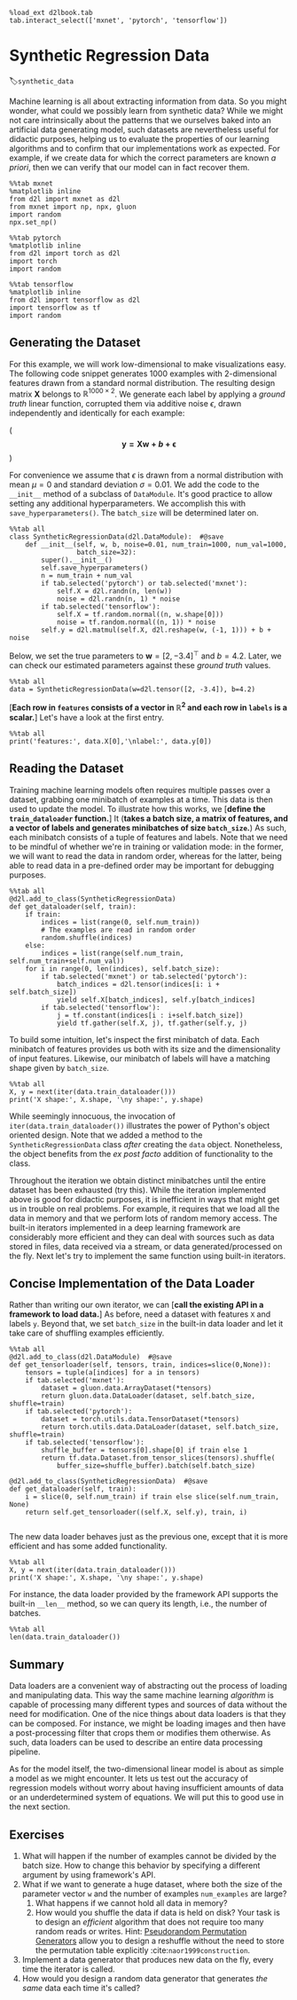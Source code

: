 ```{.python .input}
%load_ext d2lbook.tab
tab.interact_select(['mxnet', 'pytorch', 'tensorflow'])
```

# Synthetic Regression Data
:label:`synthetic_data`


Machine learning is all about extracting information from data.
So you might wonder, what could we possibly learn from synthetic data?
While we might not care intrinsically about the patterns 
that we ourselves baked into an artificial data generating model,
such datasets are nevertheless useful for didactic purposes,
helping us to evaluate the properties of our learning 
algorithms and to confirm that our implementations work as expected.
For example, if we create data for which the correct parameters are known *a priori*,
then we can verify that our model can in fact recover them.

```{.python .input}
%%tab mxnet
%matplotlib inline
from d2l import mxnet as d2l
from mxnet import np, npx, gluon
import random
npx.set_np()
```

```{.python .input}
%%tab pytorch
%matplotlib inline
from d2l import torch as d2l
import torch
import random
```

```{.python .input}
%%tab tensorflow
%matplotlib inline
from d2l import tensorflow as d2l
import tensorflow as tf
import random
```

## Generating the Dataset

For this example, we will work low-dimensional
to make visualizations easy.
The following code snippet generates 1000 examples
with 2-dimensional features drawn 
from a standard normal distribution.
The resulting design matrix $\mathbf{X}$
belongs to $\mathbb{R}^{1000 \times 2}$. 
We generate each label by applying 
a *ground truth* linear function, 
corrupted them via additive noise $\epsilon$, 
drawn independently and identically for each example:

(**$$\mathbf{y}= \mathbf{X} \mathbf{w} + b + \mathbf\epsilon$$**)

For convenience we assume that $\epsilon$ is drawn 
from a normal distribution with mean $\mu= 0$ 
and standard deviation $\sigma = 0.01$.
We add the code to the `__init__` method of a subclass of `DataModule`. 
It's good practice to allow setting any additional hyperparameters. 
We accomplish this with `save_hyperparameters()`. 
The `batch_size` will be determined later on.

```{.python .input}
%%tab all
class SyntheticRegressionData(d2l.DataModule):  #@save
    def __init__(self, w, b, noise=0.01, num_train=1000, num_val=1000, 
                 batch_size=32):
        super().__init__()
        self.save_hyperparameters()
        n = num_train + num_val
        if tab.selected('pytorch') or tab.selected('mxnet'):                
            self.X = d2l.randn(n, len(w))
            noise = d2l.randn(n, 1) * noise
        if tab.selected('tensorflow'):
            self.X = tf.random.normal((n, w.shape[0]))
            noise = tf.random.normal((n, 1)) * noise            
        self.y = d2l.matmul(self.X, d2l.reshape(w, (-1, 1))) + b + noise
```

Below, we set the true parameters to $\mathbf{w} = [2, -3.4]^\top$ and $b = 4.2$.
Later, we can check our estimated parameters against these *ground truth* values.

```{.python .input}
%%tab all
data = SyntheticRegressionData(w=d2l.tensor([2, -3.4]), b=4.2)
```

[**Each row in `features` consists of a vector in $\mathbb{R}^2$ and each row in `labels` is a scalar.**] Let's have a look at the first entry.

```{.python .input}
%%tab all
print('features:', data.X[0],'\nlabel:', data.y[0])
```

## Reading the Dataset

Training machine learning models often requires multiple passes over a dataset, 
grabbing one minibatch of examples at a time. 
This data is then used to update the model. 
To illustrate how this works, we 
[**define the `train_dataloader` function.**] 
It (**takes a batch size, a matrix of features,
and a vector of labels and generates minibatches of size `batch_size`.**)
As such, each minibatch consists of a tuple of features and labels. 
Note that we need to be mindful of whether we're in training or validation mode: 
in the former, we will want to read the data in random order, 
whereas for the latter, being able to read data in a pre-defined order 
may be important for debugging purposes.

```{.python .input}
%%tab all
@d2l.add_to_class(SyntheticRegressionData)
def get_dataloader(self, train):
    if train:
        indices = list(range(0, self.num_train))
        # The examples are read in random order
        random.shuffle(indices)
    else:
        indices = list(range(self.num_train, self.num_train+self.num_val))
    for i in range(0, len(indices), self.batch_size):
        if tab.selected('mxnet') or tab.selected('pytorch'):
            batch_indices = d2l.tensor(indices[i: i + self.batch_size])
            yield self.X[batch_indices], self.y[batch_indices]
        if tab.selected('tensorflow'):
            j = tf.constant(indices[i : i+self.batch_size])
            yield tf.gather(self.X, j), tf.gather(self.y, j)            
```

To build some intuition, let's inspect the first minibatch of
data. Each minibatch of features provides us both with its size and the dimensionality of input features.
Likewise, our minibatch of labels will have a matching shape given by `batch_size`.

```{.python .input}
%%tab all
X, y = next(iter(data.train_dataloader()))
print('X shape:', X.shape, '\ny shape:', y.shape)
```

While seemingly innocuous, the invocation 
of `iter(data.train_dataloader())` 
illustrates the power of Python's object oriented design. 
Note that we added a method to the `SyntheticRegressionData` class
*after* creating the `data` object. 
Nonetheless, the object benefits from 
the *ex post facto* addition of functionality to the class.

Throughout the iteration we obtain distinct minibatches
until the entire dataset has been exhausted (try this).
While the iteration implemented above is good for didactic purposes,
it is inefficient in ways that might get us in trouble on real problems.
For example, it requires that we load all the data in memory
and that we perform lots of random memory access.
The built-in iterators implemented in a deep learning framework
are considerably more efficient and they can deal
with sources such as data stored in files, 
data received via a stream, 
or data generated/processed on the fly. 
Next let's try to implement the same function using built-in iterators.

## Concise Implementation of the Data Loader

Rather than writing our own iterator,
we can [**call the existing API in a framework to load data.**]
As before, need a dataset with features `X` and labels `y`. 
Beyond that, we set `batch_size` in the built-in data loader 
and let it take care of shuffling examples  efficiently.

```{.python .input}
%%tab all
@d2l.add_to_class(d2l.DataModule)  #@save
def get_tensorloader(self, tensors, train, indices=slice(0,None)):
    tensors = tuple(a[indices] for a in tensors)
    if tab.selected('mxnet'):
        dataset = gluon.data.ArrayDataset(*tensors)
        return gluon.data.DataLoader(dataset, self.batch_size, shuffle=train)
    if tab.selected('pytorch'):
        dataset = torch.utils.data.TensorDataset(*tensors)
        return torch.utils.data.DataLoader(dataset, self.batch_size, shuffle=train)
    if tab.selected('tensorflow'):
        shuffle_buffer = tensors[0].shape[0] if train else 1
        return tf.data.Dataset.from_tensor_slices(tensors).shuffle(
            buffer_size=shuffle_buffer).batch(self.batch_size)

@d2l.add_to_class(SyntheticRegressionData)  #@save
def get_dataloader(self, train):
    i = slice(0, self.num_train) if train else slice(self.num_train, None)
    return self.get_tensorloader((self.X, self.y), train, i)
        
```

The new data loader behaves just as the previous one, except that it is more efficient and has some added functionality.

```{.python .input  n=4}
%%tab all
X, y = next(iter(data.train_dataloader()))
print('X shape:', X.shape, '\ny shape:', y.shape)
```

For instance, the data loader provided by the framework API 
supports the built-in `__len__` method, 
so we can query its length, 
i.e., the number of batches.

```{.python .input}
%%tab all
len(data.train_dataloader())
```

## Summary

Data loaders are a convenient way of abstracting out 
the process of loading and manipulating data. 
This way the same machine learning *algorithm* 
is capable of processing many different types and sources of data 
without the need for modification. 
One of the nice things about data loaders 
is that they can be composed. 
For instance, we might be loading images 
and then have a post-processing filter 
that crops them or modifies them otherwise. 
As such, data loaders can be used 
to describe an entire data processing pipeline. 

As for the model itself, the two-dimensional linear model 
is about as simple a model as we might encounter. 
It lets us test out the accuracy of regression models 
without worry about having insufficient amounts of data 
or an underdetermined system of equations. 
We will put this to good use in the next section.  


## Exercises

1. What will happen if the number of examples cannot be divided by the batch size. How to change this behavior by specifying a different argument by using framework's API.
1. What if we want to generate a huge dataset, where both the size of the parameter vector `w` and the number of examples `num_examples` are large? 
    1. What happens if we cannot hold all data in memory?
    1. How would you shuffle the data if data is held on disk? Your task is to design an *efficient* algorithm that does not require too many random reads or writes. Hint: [Pseudorandom Permutation Generators](https://en.wikipedia.org/wiki/Pseudorandom_permutation) allow you to design a reshuffle without the need to store the permutation table explicitly :cite:`naor1999construction`. 
1. Implement a data generator that produces new data on the fly, every time the iterator is called. 
1. How would you design a random data generator that generates *the same* data each time it's called?
